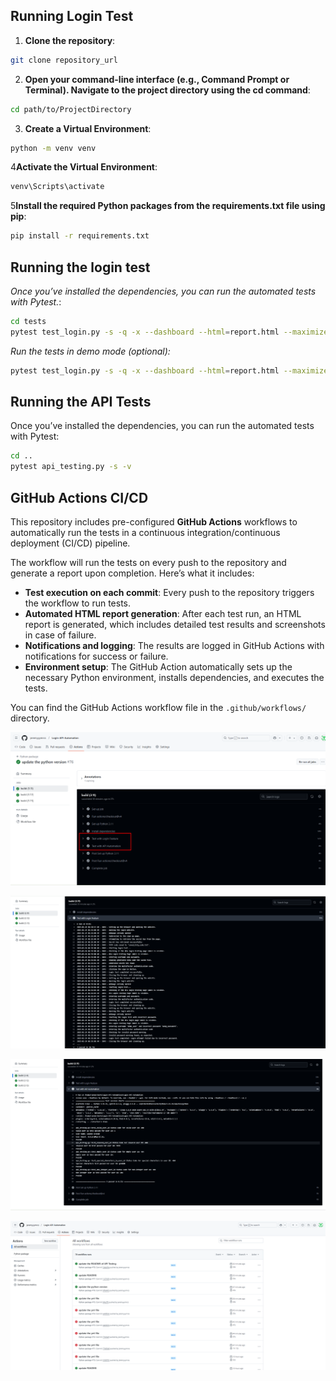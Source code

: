 ## Running Login Test

1. **Clone the repository**:

```bash
git clone repository_url
```

2. **Open your command-line interface (e.g., Command Prompt or Terminal). Navigate to the project directory using the cd
   command**:

```bash
cd path/to/ProjectDirectory
```

3. **Create a Virtual Environment**:

```bash
python -m venv venv
```

4**Activate the Virtual Environment**:

```bash
venv\Scripts\activate
```

5**Install the required Python packages from the requirements.txt file using pip**:

```bash
pip install -r requirements.txt
```

## Running the login test

*Once you’ve installed the dependencies, you can run the automated tests with Pytest.*:

```bash
cd tests
pytest test_login.py -s -q -x --dashboard --html=report.html --maximize --screenshot --rs
```

*Run the tests in demo mode (optional):*

```bash
pytest test_login.py -s -q -x --dashboard --html=report.html --maximize --screenshot --rs --demo
```

## Running the API Tests

Once you’ve installed the dependencies, you can run the automated tests with Pytest:

```bash
cd ..
pytest api_testing.py -s -v
```

## GitHub Actions CI/CD

This repository includes pre-configured **GitHub Actions** workflows to automatically run the tests in a continuous
integration/continuous deployment (CI/CD) pipeline.

The workflow will run the tests on every push to the repository and generate a report upon completion. Here’s what it
includes:

- **Test execution on each commit**: Every push to the repository triggers the workflow to run tests.
- **Automated HTML report generation**: After each test run, an HTML report is generated, which includes detailed test
  results and screenshots in case of failure.
- **Notifications and logging**: The results are logged in GitHub Actions with notifications for success or failure.
- **Environment setup**: The GitHub Action automatically sets up the necessary Python environment, installs
  dependencies, and executes the tests.

You can find the GitHub Actions workflow file in the `.github/workflows/` directory.

![img.png](images_and_files/img.png)

![img_1.png](images_and_files/img_1.png)

![img_2.png](images_and_files/img_2.png)

![img_3.png](images_and_files/img_3.png)






